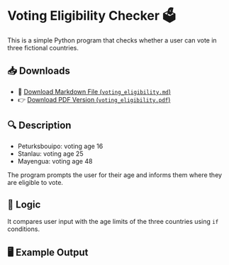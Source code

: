 # Voting Eligibility Checker 🗳️

This is a simple Python program that checks whether a user can vote in three fictional countries.

## 📥 Downloads

- 📄 [Download Markdown File (`voting_eligibility.md`)](voting_eligibility.md)
- 👉 [Download PDF Version (`voting_eligibility.pdf`)](voting_eligibility.pdf)

## 🔍 Description

- Peturksbouipo: voting age 16
- Stanlau: voting age 25
- Mayengua: voting age 48

The program prompts the user for their age and informs them where they are eligible to vote.

## 🧠 Logic

It compares user input with the age limits of the three countries using `if` conditions.

## 🖥️ Example Output

